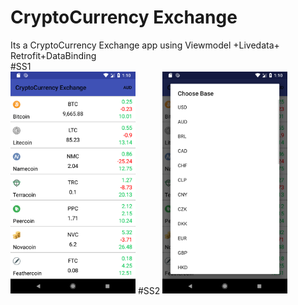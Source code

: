 # CryptoCurrency Exchange
Its a CryptoCurrency Exchange app using Viewmodel +Livedata+ Retrofit+DataBinding\
#SS1\
<img src="Screenshot/ss1.png" width="200">
#SS2
<img src="Screenshot/ss2.png" width="200">
